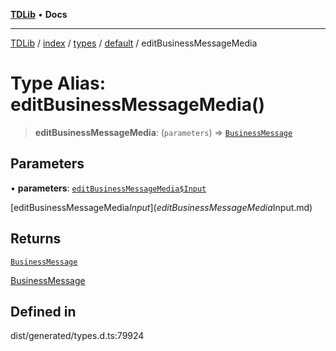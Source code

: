 [**TDLib**](../../../../../../README.md) • **Docs**

***

[TDLib](../../../../../../modules.md) / [index](../../../../../README.md) / [types](../../../README.md) / [default](../README.md) / editBusinessMessageMedia

# Type Alias: editBusinessMessageMedia()

> **editBusinessMessageMedia**: (`parameters`) => [`BusinessMessage`](BusinessMessage.md)

## Parameters

• **parameters**: [`editBusinessMessageMedia$Input`](editBusinessMessageMedia$Input.md)

[editBusinessMessageMedia$Input](editBusinessMessageMedia$Input.md)

## Returns

[`BusinessMessage`](BusinessMessage.md)

[BusinessMessage](BusinessMessage.md)

## Defined in

dist/generated/types.d.ts:79924
